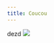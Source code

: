 ```yaml
---
title: Coucou
---
```


dezd
![](https://www.lamodeenimages.com/sites/default/files-lmi/images/push/miss-dior-exposition-love-nroses-shanghai-2019-la-mode-en-images-mini.jpg)
